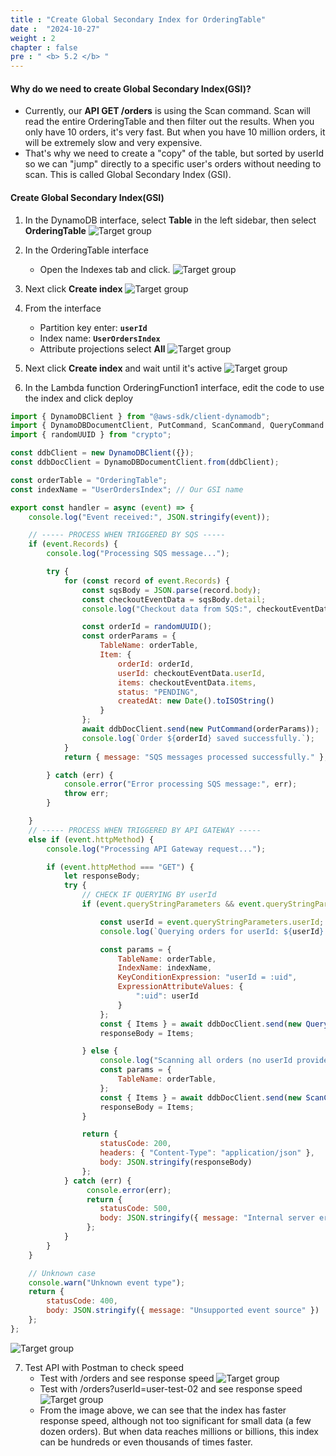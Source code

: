 ```yaml
---
title : "Create Global Secondary Index for OrderingTable"
date :  "2024-10-27" 
weight : 2
chapter : false
pre : " <b> 5.2 </b> "
---
```

#### Why do we need to create Global Secondary Index(GSI)?
- Currently, our **API GET /orders** is using the Scan command. Scan will read the entire OrderingTable and then filter out the results. When you only have 10 orders, it's very fast. But when you have 10 million orders, it will be extremely slow and very expensive.
- That's why we need to create a "copy" of the table, but sorted by userId so we can "jump" directly to a specific user's orders without needing to scan. This is called Global Secondary Index (GSI).

#### Create Global Secondary Index(GSI)
1. In the DynamoDB interface, select **Table** in the left sidebar, then select **OrderingTable**
![Target group](/images/5-2/01.png?width=50pc)

2. In the OrderingTable interface
    - Open the Indexes tab and click.
![Target group](/images/5-2/02.png?width=50pc)

3. Next click **Create index**
![Target group](/images/5-2/03.png?width=50pc)

4. From the interface
    - Partition key enter: **`userId`**
    - Index name: **`UserOrdersIndex`**
    - Attribute projections select **All**
![Target group](/images/5-2/04.png?width=50pc)

5. Next click **Create index** and wait until it's active
![Target group](/images/5-2/05.png?width=50pc)

6. In the Lambda function OrderingFunction1 interface, edit the code to use the index and click deploy
```js
import { DynamoDBClient } from "@aws-sdk/client-dynamodb";
import { DynamoDBDocumentClient, PutCommand, ScanCommand, QueryCommand } from "@aws-sdk/lib-dynamodb";
import { randomUUID } from "crypto";

const ddbClient = new DynamoDBClient({});
const ddbDocClient = DynamoDBDocumentClient.from(ddbClient);

const orderTable = "OrderingTable";
const indexName = "UserOrdersIndex"; // Our GSI name

export const handler = async (event) => {
    console.log("Event received:", JSON.stringify(event));

    // ----- PROCESS WHEN TRIGGERED BY SQS -----
    if (event.Records) {
        console.log("Processing SQS message...");

        try {
            for (const record of event.Records) {
                const sqsBody = JSON.parse(record.body);
                const checkoutEventData = sqsBody.detail; 
                console.log("Checkout data from SQS:", checkoutEventData);

                const orderId = randomUUID();
                const orderParams = {
                    TableName: orderTable,
                    Item: {
                        orderId: orderId,
                        userId: checkoutEventData.userId,
                        items: checkoutEventData.items,
                        status: "PENDING",
                        createdAt: new Date().toISOString()
                    }
                };
                await ddbDocClient.send(new PutCommand(orderParams));
                console.log(`Order ${orderId} saved successfully.`);
            }
            return { message: "SQS messages processed successfully." };

        } catch (err) {
            console.error("Error processing SQS message:", err);
            throw err; 
        }

    } 
    // ----- PROCESS WHEN TRIGGERED BY API GATEWAY -----
    else if (event.httpMethod) {
        console.log("Processing API Gateway request...");

        if (event.httpMethod === "GET") {
            let responseBody;
            try {
                // CHECK IF QUERYING BY userId
                if (event.queryStringParameters && event.queryStringParameters.userId) {

                    const userId = event.queryStringParameters.userId;
                    console.log(`Querying orders for userId: ${userId} using GSI`);

                    const params = {
                        TableName: orderTable,
                        IndexName: indexName,
                        KeyConditionExpression: "userId = :uid", 
                        ExpressionAttributeValues: {
                            ":uid": userId
                        }
                    };
                    const { Items } = await ddbDocClient.send(new QueryCommand(params));
                    responseBody = Items;

                } else {
                    console.log("Scanning all orders (no userId provided)");
                    const params = {
                        TableName: orderTable,
                    };
                    const { Items } = await ddbDocClient.send(new ScanCommand(params));
                    responseBody = Items;
                }

                return {
                    statusCode: 200,
                    headers: { "Content-Type": "application/json" },
                    body: JSON.stringify(responseBody)
                };
            } catch (err) {
                 console.error(err);
                 return {
                    statusCode: 500,
                    body: JSON.stringify({ message: "Internal server error", error: err.message })
                 };
            }
        }
    }

    // Unknown case
    console.warn("Unknown event type");
    return {
        statusCode: 400,
        body: JSON.stringify({ message: "Unsupported event source" })
    };
};
```
![Target group](/images/5-2/06.png?width=50pc)

7. Test API with Postman to check speed
    - Test with /orders and see response speed
    ![Target group](/images/5-2/07.png?width=50pc)
    - Test with /orders?userId=user-test-02 and see response speed
    ![Target group](/images/5-2/08.png?width=50pc)
    - From the image above, we can see that the index has faster response speed, although not too significant for small data (a few dozen orders). But when data reaches millions or billions, this index can be hundreds or even thousands of times faster.